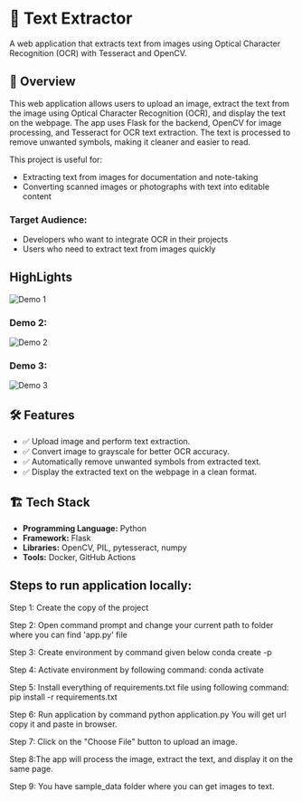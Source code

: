 # 📌 Text Extractor 

A web application that extracts text from images using Optical Character Recognition (OCR) with Tesseract and OpenCV.

## 🚀 Overview
This web application allows users to upload an image, extract the text from the image using Optical Character Recognition (OCR), and display the text on the webpage. The app uses Flask for the backend, OpenCV for image processing, and Tesseract for OCR text extraction. The text is processed to remove unwanted symbols, making it cleaner and easier to read.

This project is useful for:
- Extracting text from images for documentation and note-taking
- Converting scanned images or photographs with text into editable content

### Target Audience:
- Developers who want to integrate OCR in their projects
- Users who need to extract text from images quickly

## HighLights
![Demo 1](app/static/images/demo1.png)

### Demo 2:
![Demo 2](app/static/images/demo2.png)

### Demo 3:
![Demo 3](app/static/images/demo3.png)

## 🛠 Features
- ✅ Upload image and perform text extraction.
- ✅ Convert image to grayscale for better OCR accuracy.
- ✅ Automatically remove unwanted symbols from extracted text.
- ✅ Display the extracted text on the webpage in a clean format.

## 🏗 Tech Stack
- **Programming Language:** Python
- **Framework:** Flask
- **Libraries:** OpenCV, PIL, pytesseract, numpy
- **Tools:** Docker, GitHub Actions

## Steps to run application locally:

Step 1: Create the copy of the project

Step 2: Open command prompt and change your current path to folder where you can find 'app.py' file

Step 3: Create environment by command given below
conda create -p <environment name>

Step 4: Activate environment by following command:
conda activate <environment name>

Step 5: Install everything of requirements.txt file using following command:
pip install -r requirements.txt

Step 6: Run application by command
python application.py
You will get url copy it and paste in browser.

Step 7: Click on the "Choose File" button to upload an image.

Step 8:The app will process the image, extract the text, and display it on the same page.

Step 9: You have sample_data folder where you can get images to text.


